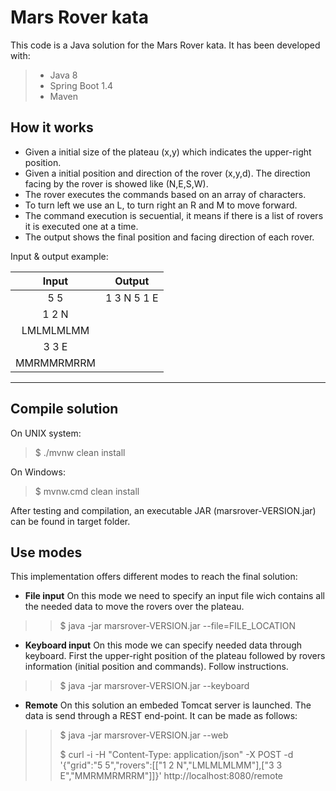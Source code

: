 Mars Rover kata
=============

This code is a Java solution for the Mars Rover kata. It has been developed with:
> - Java 8
> - Spring Boot 1.4
> - Maven

How it works
----------------
- Given a initial size of the plateau (x,y) which indicates the upper-right position.
- Given a initial position and direction of the rover (x,y,d). The direction facing by the rover is showed like (N,E,S,W).
- The rover executes the commands based on an array of characters.
- To turn left we use an L, to turn right an R and M to move forward.
- The command execution is secuential, it means if there is a list of rovers it is executed one at a time.
- The output shows the final position and facing direction of each rover.

Input & output example:

|    Input   |    Output   |
|:----------:|:-----------:|
| 5 5        | 1 3 N 5 1 E |
| 1 2 N      |
| LMLMLMLMM  |
| 3 3 E      |
| MMRMMRMRRM |

----------

Compile solution
------------------------

On UNIX system:
> $ ./mvnw clean install

On Windows:
> $ mvnw.cmd clean install

After testing and compilation, an executable JAR (marsrover-VERSION.jar) can be found in target folder.

Use modes
-------------

This implementation offers different modes to reach the final solution:

- **File input**
On this mode we need to specify an input file wich contains all the needed data to move the rovers over the plateau.
>>$ java -jar marsrover-VERSION.jar --file=FILE_LOCATION

- **Keyboard input**
On this mode we can specify needed data through keyboard. First the upper-right position of the plateau followed by rovers information (initial position and commands). Follow instructions.
>>$ java -jar marsrover-VERSION.jar --keyboard

- **Remote**
On this solution an embeded Tomcat server is launched. The data is send through a REST end-point. It can be made as follows:
>>$ java -jar marsrover-VERSION.jar --web
>>
>>$ curl -i -H "Content-Type: application/json" -X POST -d '{"grid":"5 5","rovers":[["1 2 N","LMLMLMLMM"],["3 3 E","MMRMMRMRRM"]]}' http://localhost:8080/remote


